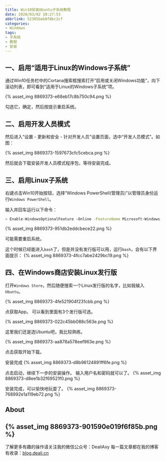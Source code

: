 ```yaml
---
title: Win10安装Ubuntu子系统教程
date: 2020/03/02 10:27:53
abbrlink: 52305beb8f8bc2cf
categories:
- Windows
tags:
- 子系统
- 教程
- 安装
---
```

## 一、启用“适用于Linux的Windows子系统”

通过Win10任务栏中的Cortana搜索框搜索打开“启用或关闭Windows功能”，向下滚动列表，即可看到“适用于Linux的Windows子系统”项。

{% asset_img 8869373-e68eb17c8b750c94.png %}

勾选它，确定，然后按提示重启系统。

## 二、启用开发人员模式

然后进入“设置 - 更新和安全 - 针对开发人员”设置页面，选中“开发人员模式”。如图：

{% asset_img 8869373-1597673cfc5cebca.png %}

然后就会下载安装开发人员模式程序包，等待安装完成。

## 三、启用Linux子系统

右键点击Win10开始按钮，选择“Windows PowerShell(管理员)”以管理员身份运行`Windows PowerShell`。

输入并回车运行以下命令：

```bash
> Enable-WindowsOptionalFeature -Online -FeatureName Microsoft-Windows-Subsystem-Linux
```
{% asset_img 8869373-951db2eddcbece22.png %}

可能需要重启系统。

这个时候已经能进入`bash`了，但是并没有发行版可以用，运行`bash`，会有以下界面提示：
{% asset_img 8869373-4fcc7abe2429bc19.png %}

## 四、在Windows商店安装Linux发行版

打开`Windows Store`，然后随便搜索一个Linux发行版的名字，比如我输入`Ubuntu`。

{% asset_img 8869373-4fe521904f231cbb.png %}

点获取App。
可以看到里面有3个发行版可选。

{% asset_img 8869373-022c45bb088c563e.png %}

这里我们还是选Ubuntu吧，我比较熟练。

{% asset_img 8869373-aa878a578eef963e.png %}

点击获取开始下载。

安装完成
{% asset_img 8869373-d8b96124891ff6fe.png %}

点击启动，继续下一步的安装操作。
输入用户名和密码就可以了。
{% asset_img 8869373-d8ee1b32f69521f0.png %}

安装完成，可以愉快地玩耍了。
{% asset_img 8869373-768992e1a119eb72.png %}

## About
{% asset_img 8869373-901590e019f6f85b.png %}
---------------
了解更多有趣的操作请关注我的微信公众号：DealiAxy
每一篇文章都在我的博客有收录：[blog.deali.cn](http://blog.deali.cn)
